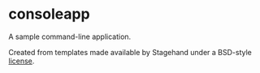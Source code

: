 # consoleapp

A sample command-line application.

Created from templates made available by Stagehand under a BSD-style
[license](https://github.com/dart-lang/stagehand/blob/master/LICENSE).
